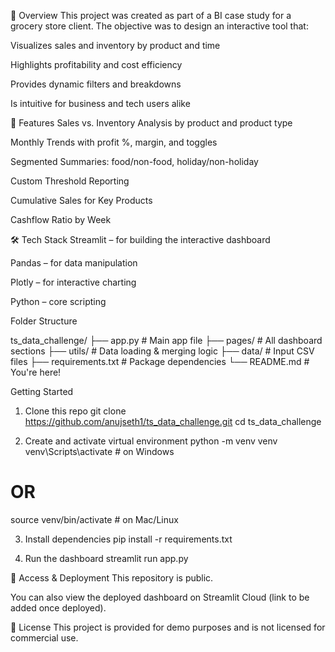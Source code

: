 🧠 Overview
This project was created as part of a BI case study for a grocery store client. The objective was to design an interactive tool that:

Visualizes sales and inventory by product and time

Highlights profitability and cost efficiency

Provides dynamic filters and breakdowns

Is intuitive for business and tech users alike

🚀 Features
Sales vs. Inventory Analysis by product and product type

Monthly Trends with profit %, margin, and toggles

Segmented Summaries: food/non-food, holiday/non-holiday

Custom Threshold Reporting

Cumulative Sales for Key Products

Cashflow Ratio by Week

🛠️ Tech Stack
Streamlit – for building the interactive dashboard

Pandas – for data manipulation

Plotly – for interactive charting

Python – core scripting

Folder Structure

ts_data_challenge/
├── app.py                 # Main app file
├── pages/                 # All dashboard sections
├── utils/                 # Data loading & merging logic
├── data/                  # Input CSV files
├── requirements.txt       # Package dependencies
└── README.md              # You're here!


Getting Started

1. Clone this repo 
git clone https://github.com/anujseth1/ts_data_challenge.git
cd ts_data_challenge

2. Create and activate virtual environment
python -m venv venv
venv\Scripts\activate   # on Windows
# OR
source venv/bin/activate  # on Mac/Linux

3. Install dependencies
pip install -r requirements.txt

4. Run the dashboard
streamlit run app.py

🔐 Access & Deployment
This repository is public.

You can also view the deployed dashboard on Streamlit Cloud (link to be added once deployed).

🧾 License
This project is provided for demo purposes and is not licensed for commercial use.
